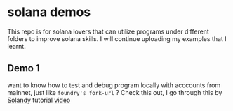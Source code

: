 # solana demos

This repo is for solana lovers that can utilize programs under different folders to improve solana skills. I will continue uploading my examples that I learnt.

## Demo 1

want to know how to test and debug program locally with acccounts from mainnet, just like `foundry's fork-url` ? Check this out, I go through this by [Solandy](https://x.com/heyandys) tutorial [video](https://www.youtube.com/watch?v=Flgmt2GEkks)

